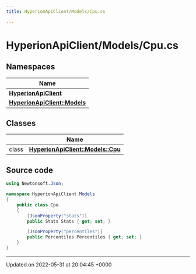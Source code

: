 ```yaml
---
title: HyperionApiClient/Models/Cpu.cs

---
```


# HyperionApiClient/Models/Cpu.cs



## Namespaces

| Name           |
| -------------- |
| **[HyperionApiClient](/Namespaces/namespace_hyperion_api_client.md)**  |
| **[HyperionApiClient::Models](/Namespaces/namespace_hyperion_api_client_1_1_models.md)**  |

## Classes

|                | Name           |
| -------------- | -------------- |
| class | **[HyperionApiClient::Models::Cpu](/Classes/class_hyperion_api_client_1_1_models_1_1_cpu.md)**  |




## Source code

```csharp
using Newtonsoft.Json;

namespace HyperionApiClient.Models
{
    public class Cpu
    {
        [JsonProperty("stats")]
        public Stats Stats { get; set; }

        [JsonProperty("percentiles")]
        public Percentiles Percentiles { get; set; }
    }
}
```


-------------------------------

Updated on 2022-05-31 at 20:04:45 +0000
